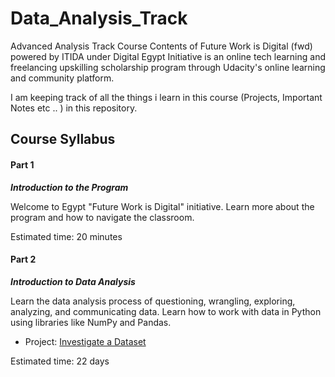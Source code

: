 # Data_Analysis_Track
 Advanced Analysis Track Course Contents of Future Work is Digital (fwd) powered by ITIDA under Digital Egypt Initiative is an online tech learning and freelancing upskilling scholarship program through Udacity's online learning and community platform.

I am keeping track of all the things i learn in this course (Projects, Important Notes etc .. ) in this repository. 

## Course Syllabus 

#### Part 1

***Introduction to the Program***

Welcome to Egypt "Future Work is Digital" initiative. Learn more about the program and how to navigate the classroom.

Estimated time: 20 minutes

#### Part 2

***Introduction to Data Analysis***

Learn the data analysis process of questioning, wrangling, exploring,  analyzing, and communicating data. Learn how to work with data in Python using libraries like NumPy and Pandas.

- Project: [Investigate a Dataset](Introduction/Investigations/)

Estimated time: 22 days

